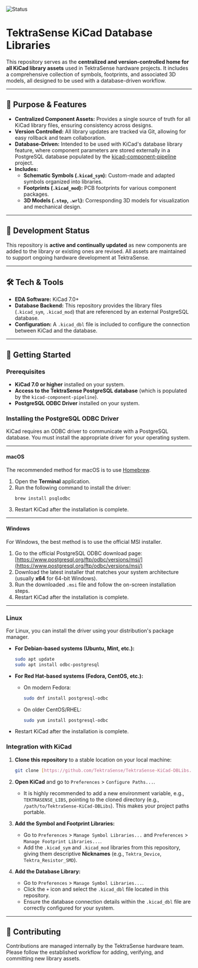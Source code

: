 ![Status](https://img.shields.io/badge/status-in_progress-yellow)

# TektraSense KiCad Database Libraries

This repository serves as the **centralized and version-controlled home for all KiCad library assets** used in TektraSense hardware projects. It includes a comprehensive collection of symbols, footprints, and associated 3D models, all designed to be used with a database-driven workflow.

---

## 🌟 Purpose & Features

-   **Centralized Component Assets:** Provides a single source of truth for all KiCad library files, ensuring consistency across designs.
-   **Version Controlled:** All library updates are tracked via Git, allowing for easy rollback and team collaboration.
-   **Database-Driven:** Intended to be used with KiCad's database library feature, where component parameters are stored externally in a PostgreSQL database populated by the [kicad-component-pipeline](https://github.com/TektraSense/kicad-component-pipeline) project.
-   **Includes:**
    -   **Schematic Symbols (`.kicad_sym`):** Custom-made and adapted symbols organized into libraries.
    -   **Footprints (`.kicad_mod`):** PCB footprints for various component packages.
    -   **3D Models (`.step`, `.wrl`):** Corresponding 3D models for visualization and mechanical design.

---

## 🚧 Development Status

This repository is **active and continually updated** as new components are added to the library or existing ones are revised. All assets are maintained to support ongoing hardware development at TektraSense.

---

## 🛠️ Tech & Tools

-   **EDA Software:** KiCad 7.0+
-   **Database Backend:** This repository provides the library files (`.kicad_sym`, `.kicad_mod`) that are referenced by an external PostgreSQL database.
-   **Configuration:** A `.kicad_dbl` file is included to configure the connection between KiCad and the database.

---

## 🚀 Getting Started

### Prerequisites

-   **KiCad 7.0 or higher** installed on your system.
-   **Access to the TektraSense PostgreSQL database** (which is populated by the `kicad-component-pipeline`).
-   **PostgreSQL ODBC Driver** installed on your system.

### Installing the PostgreSQL ODBC Driver

KiCad requires an ODBC driver to communicate with a PostgreSQL database. You must install the appropriate driver for your operating system.

---
#### **macOS**
The recommended method for macOS is to use [Homebrew](https://brew.sh/).

1.  Open the **Terminal** application.
2.  Run the following command to install the driver:
    ```bash
    brew install psqlodbc
    ```
3.  Restart KiCad after the installation is complete.

---
#### **Windows**
For Windows, the best method is to use the official MSI installer.

1.  Go to the official PostgreSQL ODBC download page: [https://www.postgresql.org/ftp/odbc/versions/msi/](https://www.postgresql.org/ftp/odbc/versions/msi/)
2.  Download the latest installer that matches your system architecture (usually **x64** for 64-bit Windows).
3.  Run the downloaded `.msi` file and follow the on-screen installation steps.
4.  Restart KiCad after the installation is complete.

---
### **Linux**
For Linux, you can install the driver using your distribution's package manager.

* **For Debian-based systems (Ubuntu, Mint, etc.):**
    ```bash
    sudo apt update
    sudo apt install odbc-postgresql
    ```

* **For Red Hat-based systems (Fedora, CentOS, etc.):**
    * On modern Fedora:
        ```bash
        sudo dnf install postgresql-odbc
        ```
    * On older CentOS/RHEL:
        ```bash
        sudo yum install postgresql-odbc
        ```
* Restart KiCad after the installation is complete.

### Integration with KiCad

1.  **Clone this repository** to a stable location on your local machine:
    ```bash
    git clone [https://github.com/TektraSense/TektraSense-KiCad-DBLibs.git](https://github.com/TektraSense/TektraSense-KiCad-DBLibs.git)
    ```

2.  **Open KiCad** and go to `Preferences` > `Configure Paths...`.
    -   It is highly recommended to add a new environment variable, e.g., `TEKTRASENSE_LIBS`, pointing to the cloned directory (e.g., `/path/to/TektraSense-KiCad-DBLibs`). This makes your project paths portable.

3.  **Add the Symbol and Footprint Libraries:**
    -   Go to `Preferences` > `Manage Symbol Libraries...` and `Preferences` > `Manage Footprint Libraries...`.
    -   Add the `.kicad_sym` and `.kicad_mod` libraries from this repository, giving them descriptive **Nicknames** (e.g., `Tektra_Device`, `Tektra_Resistor_SMD`).

4.  **Add the Database Library:**
    -   Go to `Preferences` > `Manage Symbol Libraries...`.
    -   Click the `+` icon and select the `.kicad_dbl` file located in this repository.
    -   Ensure the database connection details within the `.kicad_dbl` file are correctly configured for your system.

---

## 🤝 Contributing

Contributions are managed internally by the TektraSense hardware team. Please follow the established workflow for adding, verifying, and committing new library assets.
